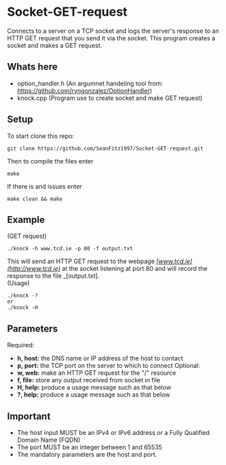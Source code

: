 # Socket-GET-request
Connects to a server on a TCP socket and logs the server's response to an HTTP GET request that you send it via the socket.
This program creates a socket and makes a GET request.
## Whats here
- option_handler.h (An argumnet handeling tool from: https://github.com/ryngonzalez/OptionHandler)
- knock.cpp (Program use to create socket and make GET request)
## Setup
To start clone this repo:
```
git clone https://github.com/SeanFitz1997/Socket-GET-request.git
```
Then to compile the files enter
```
make
```
If there is and issues enter
```
make clean && make
```
## Example 
(GET request)
```
./knock -h www.tcd.ie -p 80 -f output.txt
```
This will send an HTTP GET request to the webpage _[www.tcd.ie](http://www.tcd.ie)_ at the socket listening at port 80 and will record the response to the file _[output.txt].  
(Usage)
```
./knock -?
or
./knock -H
```
## Parameters 
Required:
* **h, host:** the DNS name or IP address of the host to contact
* **p, port:** the TCP port on the server to which to connect
Optional:
* **w, web:** make an HTTP GET request for the "/" resource
* **f, file:** store any output received from socket in file 
* **H, help:** produce a usage message such as that below
* **?, help:** produce a usage message such as that below

## Important
* The host input MUST be an IPv4 or IPv6 address or a Fully Qualified Domain Name (FQDN)
* The port MUST be an integer between 1 and 65535
* The mandatory parameters are the host and port.
